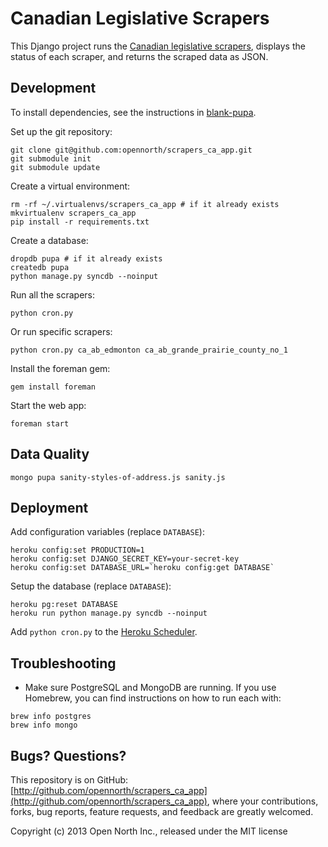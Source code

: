 # Canadian Legislative Scrapers

This Django project runs the [Canadian legislative scrapers](http://github.com/opencivicdata/scrapers-ca), displays the status of each scraper, and returns the scraped data as JSON.

## Development

To install dependencies, see the instructions in [blank-pupa](https://github.com/opennorth/blank-pupa).

Set up the git repository:

```
git clone git@github.com:opennorth/scrapers_ca_app.git
git submodule init
git submodule update
```

Create a virtual environment:

```
rm -rf ~/.virtualenvs/scrapers_ca_app # if it already exists
mkvirtualenv scrapers_ca_app
pip install -r requirements.txt
```

Create a database:

```
dropdb pupa # if it already exists
createdb pupa
python manage.py syncdb --noinput
```

Run all the scrapers:

```
python cron.py
```

Or run specific scrapers:

```
python cron.py ca_ab_edmonton ca_ab_grande_prairie_county_no_1
```

Install the foreman gem:

```
gem install foreman
```

Start the web app:

```
foreman start
```

## Data Quality

```
mongo pupa sanity-styles-of-address.js sanity.js
```

## Deployment

Add configuration variables (replace `DATABASE`):

```
heroku config:set PRODUCTION=1
heroku config:set DJANGO_SECRET_KEY=your-secret-key
heroku config:set DATABASE_URL=`heroku config:get DATABASE`
```

Setup the database (replace `DATABASE`):

```
heroku pg:reset DATABASE
heroku run python manage.py syncdb --noinput
```

Add `python cron.py` to the [Heroku Scheduler](https://scheduler.heroku.com/dashboard).

## Troubleshooting

* Make sure PostgreSQL and MongoDB are running. If you use Homebrew, you can find instructions on how to run each with:

```
brew info postgres
brew info mongo
```

## Bugs? Questions?

This repository is on GitHub: [http://github.com/opennorth/scrapers_ca_app](http://github.com/opennorth/scrapers_ca_app), where your contributions, forks, bug reports, feature requests, and feedback are greatly welcomed.

Copyright (c) 2013 Open North Inc., released under the MIT license
